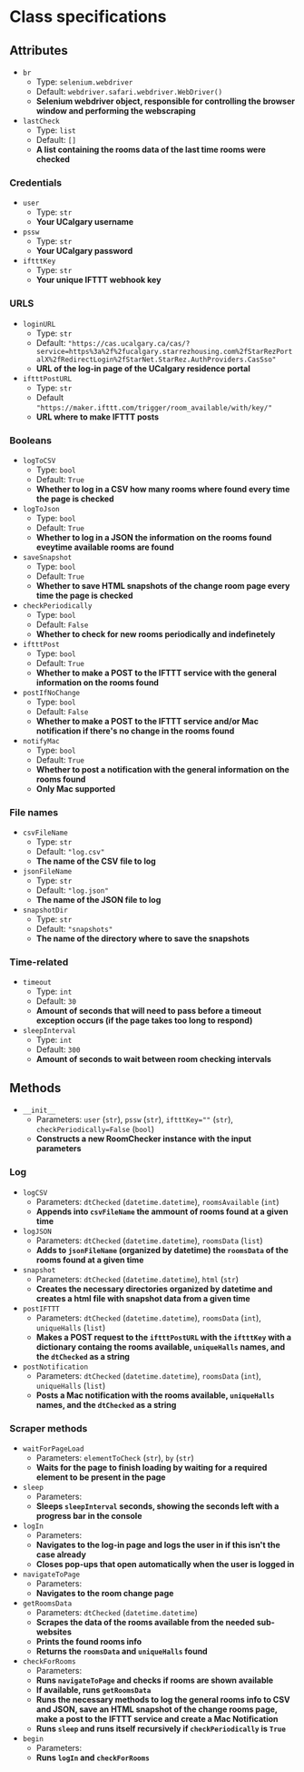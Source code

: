 # Class specifications

## Attributes

* `br`
  * Type: `selenium.webdriver`
  * Default: `webdriver.safari.webdriver.WebDriver()`
  * **Selenium webdriver object, responsible for controlling the browser window and performing the webscraping**
* `lastCheck`
  * Type: `list`
  * Default: `[]`
  * **A list containing the rooms data of the last time rooms were checked**

### Credentials

* `user`
  * Type: `str`
  * **Your UCalgary username**
* `pssw`
  * Type: `str`
  * **Your UCalgary password**
* `iftttKey`
  * Type: `str`
  * **Your unique IFTTT webhook key**

### URLS

* `loginURL`
  * Type: `str`
  * Default: `"https://cas.ucalgary.ca/cas/?service=https%3a%2f%2fucalgary.starrezhousing.com%2fStarRezPortalX%2fRedirectLogin%2fStarNet.StarRez.AuthProviders.CasSso"`
  * **URL of the log-in page of the UCalgary residence portal**
* `iftttPostURL`
  * Type: `str`
  * Default `"https://maker.ifttt.com/trigger/room_available/with/key/"`
  * **URL where to make IFTTT posts**

### Booleans

* `logToCSV`
  * Type: `bool`
  * Default: `True`
  * **Whether to log in a CSV how many rooms where found every time the page is checked**
* `logToJson`
  * Type: `bool`
  * Default: `True`
  * **Whether to log in a JSON the information on the rooms found eveytime available rooms are found**
* `saveSnapshot`
  * Type: `bool`
  * Default: `True`
  * **Whether to save HTML snapshots of the change room page every time the page is checked**
* `checkPeriodically`
  * Type: `bool`
  * Default: `False`
  * **Whether to check for new rooms periodically and indefinetely**
* `iftttPost`
  * Type: `bool`
  * Default: `True`
  * **Whether to make a POST to the IFTTT service with the general information on the rooms found**
* `postIfNoChange`
  * Type: `bool`
  * Default: `False`
  * **Whether to make a POST to the IFTTT service and/or Mac notification if there's no change in the rooms found**
* `notifyMac`
  * Type: `bool`
  * Default: `True`
  * **Whether to post a notification with the general information on the rooms found**
  * **Only Mac supported**

### File names

* `csvFileName`
  * Type: `str`
  * Default: `"log.csv"`
  * **The name of the CSV file to log**
* `jsonFileName`
  * Type: `str`
  * Default: `"log.json"`
  * **The name of the JSON file to log**
* `snapshotDir`
  * Type: `str`
  * Default: `"snapshots"`
  * **The name of the directory where to save the snapshots**

### Time-related

* `timeout`
  * Type: `int`
  * Default: `30`
  * **Amount of seconds that will need to pass before a timeout exception occurs (if the page takes too long to respond)**
* `sleepInterval`
  * Type: `int`
  * Default: `300`
  * **Amount of seconds to wait between room checking intervals**

## Methods

* `__init__`
  * Parameters: `user` (`str`), `pssw` (`str`), `iftttKey=""` (`str`), `checkPeriodically=False` (`bool`)
  * **Constructs a new RoomChecker instance with the input parameters**

### Log

* `logCSV`
  * Parameters: `dtChecked` (`datetime.datetime`), `roomsAvailable` (`int`)
  * **Appends into `csvFileName` the ammount of rooms found at a given time**
* `logJSON`
  * Parameters: `dtChecked` (`datetime.datetime`), `roomsData` (`list`)
  * **Adds to `jsonFileName` (organized by datetime) the `roomsData` of the rooms found at a given time**
* `snapshot`
  * Parameters: `dtChecked` (`datetime.datetime`), `html` (`str`)
  * **Creates the necessary directories organized by datetime and creates a html file with snapshot data from a given time**
* `postIFTTT`
  * Parameters: `dtChecked` (`datetime.datetime`), `roomsData` (`int`), `uniqueHalls` (`list`)
  * **Makes a POST request to the `iftttPostURL` with the `iftttKey` with a dictionary containg the rooms available, `uniqueHalls` names, and the `dtChecked` as a string**
* `postNotification`
  * Parameters: `dtChecked` (`datetime.datetime`), `roomsData` (`int`), `uniqueHalls` (`list`)
  * **Posts a Mac notification with the rooms available, `uniqueHalls` names, and the `dtChecked` as a string**

### Scraper methods

* `waitForPageLoad`
  * Parameters: `elementToCheck` (`str`), `by` (`str`)
  * **Waits for the page to finish loading by waiting for a required element to be present in the page**
* `sleep`
  * Parameters: 
  * **Sleeps `sleepInterval` seconds, showing the seconds left with a progress bar in the console**
* `logIn`
  * Parameters: 
  * **Navigates to the log-in page and logs the user in if this isn't the case already**
  * **Closes pop-ups that open automatically when the user is logged in**
* `navigateToPage`
  * Parameters:
  * **Navigates to the room change page**
* `getRoomsData`
  * Parameters: `dtChecked` (`datetime.datetime`)
  * **Scrapes the data of the rooms available from the needed sub-websites**
  * **Prints the found rooms info**
  * **Returns the `roomsData` and `uniqueHalls` found**
* `checkForRooms`
  * Parameters:
  * **Runs `navigateToPage` and checks if rooms are shown available**
  * **If available, runs `getRoomsData`**
  * **Runs the necessary methods to log the general rooms info to CSV and JSON, save an HTML snapshot of the change rooms page, make a post to the IFTTT service and create a Mac Notification**
  * **Runs `sleep` and runs itself recursively if `checkPeriodically` is `True`**
* `begin`
  * Parameters:
  * **Runs `logIn` and `checkForRooms`**